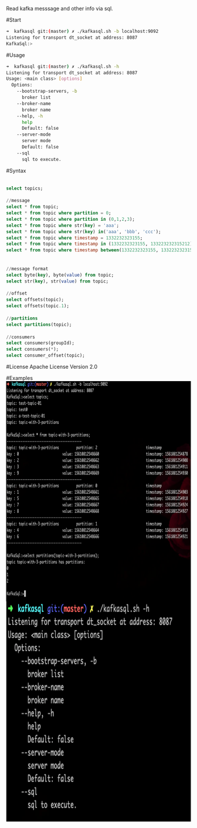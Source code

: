 Read kafka messsage and other info via sql.

#Start

```bash
➜  kafkasql git:(master) ✗ ./kafkasql.sh -b localhost:9092
Listening for transport dt_socket at address: 8087
KafkaSql:>
```


#Usage

```bash
➜  kafkasql git:(master) ✗ ./kafkasql.sh -h
Listening for transport dt_socket at address: 8087
Usage: <main class> [options]
  Options:
    --bootstrap-servers, -b
      broker list
    --broker-name
      broker name
    --help, -h
      help
      Default: false
    --server-mode
      server mode
      Default: false
    --sql
      sql to execute.
```


#Syntax

```sql

select topics;

//message
select * from topic;
select * from topic where partition = 0;
select * from topic where partition in (0,1,2,3);
select * from topic where str(key) = 'aaa';
select * from topic where str(key) in('aaa', 'bbb', 'ccc');
select * from topic where timestamp = 1332232323155;
select * from topic where timestamp in (1332232323155, 133223232315212);
select * from topic where timestamp between(1332232323155, 133223232315212);


//message format
select byte(key), byte(value) from topic;
select str(key), str(value) from topic;

//offset
select offsets(topic);
select offsets(topic.1);

//partitions
select partitions(topic);

//consumers
select consumers(groupId);
select consumers(*);
select consumer_offset(topic);


```

#License
Apache License Version 2.0


#Examples
<img src="./selects.png" width = "800" height = "600" alt="selects" align=center />
<img src="./usage.png" width = "800" height = "600" alt="selects" align=center />

